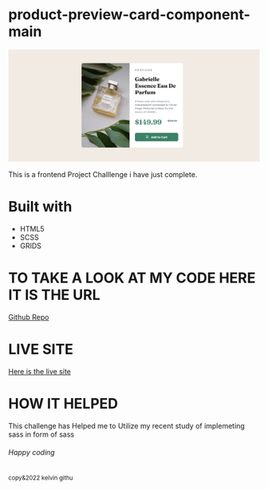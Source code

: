 # product-preview-card-component-main  

 <img src="images/preview.png">  
 <p>This  is  a frontend  Project Challlenge   i have just complete.</p>
  <h1 color="blue">Built  with</h1> 
       <ul>   
          <li>HTML5</li>  
           <li>SCSS</li>   
           <li>GRIDS</li>
        </ul>   
<h1>TO TAKE A LOOK AT MY CODE  HERE IT IS THE  URL </h1> 
 <a href="https://github.com/githukelvin/product-preview-card-component-main.git">Github Repo</a>  
 <h1>LIVE SITE</h1>
  <a href="https://githukelvin.github.io/product-preview-card-component-main/">Here is the live site</a>    
 <h1>HOW IT HELPED</h1> 
  <p>This  challenge  has  Helped me  to Utilize  my recent study  of  implemeting  sass  in  form of sass</p>  <h6>Happy coding  </h6> 
  <small>copy&2022 kelvin githu</small>